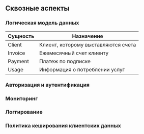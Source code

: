 ## Сквозные аспекты

<!-- В этом разделе описываются общие, основные положения и идеи решений которые относятся к нескольким частям вашей системы.
Такие "концепции" часто связаны с несколькими строительными блоками. Они могут включать в себя множество различных тем, таких как:

- логические модели данных
- потоки данных между системами
- правила использования конкретной технологии
- инфраструктурные варианты использования (логирование и трасиировка, авторизация, ауктентификация, хранение секретов, мониторинг, правила кеширования, политика установки обновлений, правила версионирования интерфейсов и правила обработки ошибок в интерфейсах) -->

### Логическая модель данных

|Сущность|Назначение|
---------|-----------
|Client|Клиент, которому выставляются счета|
|Invoice|Ежемесячный счет клиенту|
|Payment|Платеж по подписке|
|Usage|Информация о потреблении услуг|

### Авторизация и аутентификация

### Мониторинг
<!-- Необходимо учитывать что для постановки на мониторинг необходимо обеспечить наблюдаемость "Four Golden Signals" (Google SRE):

* Latency (Задержка) - необходимо отслеживать задержки, возникающие в системе, в различных её компонентах, при прохождении через неё операций. При расчёте задержек важно различать успешные и неуспешные запросы/операции. 
Примеры метрик: время загрузки формы заявки; время ответа при выполнении http-запроса к внешнему сервису по получению адресной информации.
* Traffic (Трафик) – данные о количественных показателях работы сервиса за интервал времени. Примеры метрик: количество запросов на подключение услуги в минуту; количество пользователей, обратившихся к сервису за последние 5 минут.
*Errors (Ошибки) - необходимо отслеживать ошибки, возникающие в системе, в различных её компонентах, при прохождении через неё операций. Рекомендована разбивка по кодам ошибок . Примеры метрик: количество ошибок при выполнении операции с кодом 401, количество ошибок при выполнении запроса с кодом 500.
* Saturation (Насыщенность) - необходимо отслеживать параметры, отвечающие за загруженность (насыщенность) системы. Отслеживание метрик загруженности системы позволяет заранее сигнализировать о приближении к пределу. Насыщение позволяет определить какая часть того или иного ресурса объекта мониторинга используется. Часто для определения насыщения ресурсов, имеющих чёткую общую ёмкость, используются процентные доли, но для ресурсов с менее чётко определённым максимумом могут потребоваться другие методы измерения. Данные насыщения предоставляют информацию о ресурсах, от которых зависит эффективность системы. Поскольку функциональность, предоставляемая одним объектом, может потребляться другим объектом, насыщение является одним из важнейших показателей для определения проблем с пропускной способностью. Таким образом, если известны ограничения системы, компонента, операции необходимо отслеживать процент/долю текущего использования.
  
подробнее: https://confluence.veon.com/pages/viewpage.action?pageId=349072501 -->

### Логгирование
### Политика кеширования клиентских данных